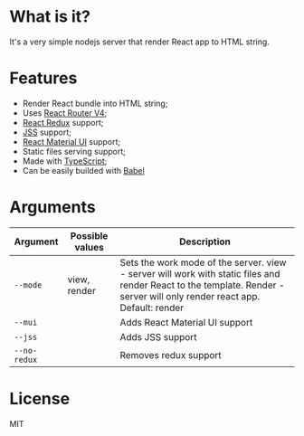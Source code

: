# What is it?

It's a very simple nodejs server that render React app to HTML string.

# Features

* Render React bundle into HTML string;
* Uses [React Router V4](https://github.com/ReactTraining/react-router);
* [React Redux](https://github.com/reduxjs/react-redux) support;
* [JSS](http://cssinjs.org) support;
* [React Material UI](https://material-ui.com) support;
* Static files serving support;
* Made with [TypeScript](http://www.typescriptlang.org);
* Can be easily builded with [Babel](http://babeljs.io)
<!--
# Usage

Firstly, clone/download this repository.

Then run `npm i` command;

To build server, use `npm run build`;

Compiled files will be placed in the "dist" folder.

Put your bundled React app to dist/app folder.

By default, path to your server bundle must be `app/js/bundle.js` relatively to the `server.js`

To run the server, use `npm run start` or `node dist/index.js [arguments]`

Now you can just make requests to localhost:5001

# Work example

Let's imagine that user makes request to https://domain.com/home.

Then you need to make a request to http://localhost.com/home to get rendered React home route.

**IMPORTANT!** You need to specify HTTP Header `X-LOCAL-HOST: *your api server address*` to make possible api requests during rendering. All obtained data will be stored in redux store.
-->
# Arguments

Argument | Possible values | Description
---------|-----------------|--------------
`--mode ` | view, render | Sets the work mode of the server. view - server will work with static files and render React to the template. Render - server will only render react app. Default: render
`--mui` | | Adds React Material UI support
`--jss` | | Adds JSS support
`--no-redux` | | Removes redux support

<!--# Visual Studio Code-->

# License

MIT